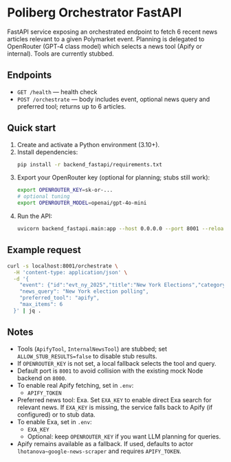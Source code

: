 # Poliberg Orchestrator FastAPI

FastAPI service exposing an orchestrated endpoint to fetch 6 recent news articles relevant to a given Polymarket event. Planning is delegated to OpenRouter (GPT‑4 class model) which selects a news tool (Apify or internal). Tools are currently stubbed.

## Endpoints
- `GET /health` — health check
- `POST /orchestrate` — body includes event, optional news query and preferred tool; returns up to 6 articles.

## Quick start
1. Create and activate a Python environment (3.10+).
2. Install dependencies:
   ```bash
   pip install -r backend_fastapi/requirements.txt
   ```
3. Export your OpenRouter key (optional for planning; stubs still work):
   ```bash
   export OPENROUTER_KEY=sk-or-...
   # optional tuning
   export OPENROUTER_MODEL=openai/gpt-4o-mini
   ```
4. Run the API:
   ```bash
   uvicorn backend_fastapi.main:app --host 0.0.0.0 --port 8001 --reload
   ```

## Example request
```bash
curl -s localhost:8001/orchestrate \
  -H 'content-type: application/json' \
  -d '{
    "event": {"id":"evt_ny_2025","title":"New York Elections","category":"politics"},
    "news_query": "New York election polling",
    "preferred_tool": "apify",
    "max_items": 6
  }' | jq .
```

## Notes
- Tools (`ApifyTool`, `InternalNewsTool`) are stubbed; set `ALLOW_STUB_RESULTS=false` to disable stub results.
- If `OPENROUTER_KEY` is not set, a local fallback selects the tool and query.
- Default port is `8001` to avoid collision with the existing mock Node backend on `8000`.
- To enable real Apify fetching, set in `.env`:
  - `APIFY_TOKEN`
- Preferred news tool: Exa. Set `EXA_KEY` to enable direct Exa search for relevant news. If `EXA_KEY` is missing, the service falls back to Apify (if configured) or to stub data.
- To enable Exa, set in `.env`:
  - `EXA_KEY`
  - Optional: keep `OPENROUTER_KEY` if you want LLM planning for queries.
- Apify remains available as a fallback. If used, defaults to actor `lhotanova~google-news-scraper` and requires `APIFY_TOKEN`.
